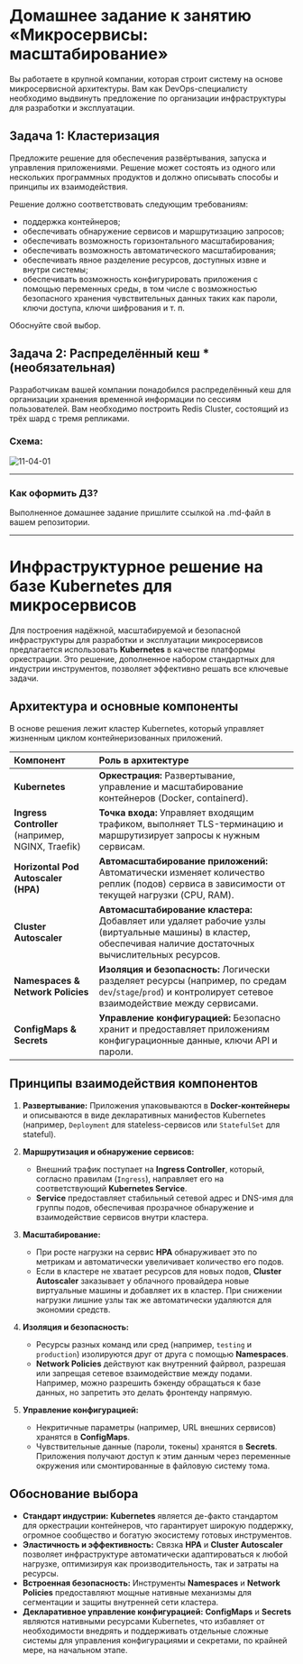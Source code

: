 
# Домашнее задание к занятию «Микросервисы: масштабирование»

Вы работаете в крупной компании, которая строит систему на основе микросервисной архитектуры.
Вам как DevOps-специалисту необходимо выдвинуть предложение по организации инфраструктуры для разработки и эксплуатации.

## Задача 1: Кластеризация

Предложите решение для обеспечения развёртывания, запуска и управления приложениями.
Решение может состоять из одного или нескольких программных продуктов и должно описывать способы и принципы их взаимодействия.

Решение должно соответствовать следующим требованиям:
- поддержка контейнеров;
- обеспечивать обнаружение сервисов и маршрутизацию запросов;
- обеспечивать возможность горизонтального масштабирования;
- обеспечивать возможность автоматического масштабирования;
- обеспечивать явное разделение ресурсов, доступных извне и внутри системы;
- обеспечивать возможность конфигурировать приложения с помощью переменных среды, в том числе с возможностью безопасного хранения чувствительных данных таких как пароли, ключи доступа, ключи шифрования и т. п.

Обоснуйте свой выбор.

## Задача 2: Распределённый кеш * (необязательная)

Разработчикам вашей компании понадобился распределённый кеш для организации хранения временной информации по сессиям пользователей.
Вам необходимо построить Redis Cluster, состоящий из трёх шард с тремя репликами.

### Схема:

![11-04-01](https://user-images.githubusercontent.com/1122523/114282923-9b16f900-9a4f-11eb-80aa-61ed09725760.png)

---

### Как оформить ДЗ?

Выполненное домашнее задание пришлите ссылкой на .md-файл в вашем репозитории.

---

# Инфраструктурное решение на базе Kubernetes для микросервисов

Для построения надёжной, масштабируемой и безопасной инфраструктуры для разработки и эксплуатации микросервисов предлагается использовать **Kubernetes** в качестве платформы оркестрации. Это решение, дополненное набором стандартных для индустрии инструментов, позволяет эффективно решать все ключевые задачи.

## Архитектура и основные компоненты

В основе решения лежит кластер Kubernetes, который управляет жизненным циклом контейнеризованных приложений.

| Компонент | Роль в архитектуре |
| :--- | :--- |
| **Kubernetes** | **Оркестрация:** Развертывание, управление и масштабирование контейнеров (Docker, containerd). |
| **Ingress Controller** (например, NGINX, Traefik) | **Точка входа:** Управляет входящим трафиком, выполняет TLS-терминацию и маршрутизирует запросы к нужным сервисам. |
| **Horizontal Pod Autoscaler (HPA)** | **Автомасштабирование приложений:** Автоматически изменяет количество реплик (подов) сервиса в зависимости от текущей нагрузки (CPU, RAM). |
| **Cluster Autoscaler** | **Автомасштабирование кластера:** Добавляет или удаляет рабочие узлы (виртуальные машины) в кластер, обеспечивая наличие достаточных вычислительных ресурсов. |
| **Namespaces & Network Policies** | **Изоляция и безопасность:** Логически разделяет ресурсы (например, по средам `dev`/`stage`/`prod`) и контролирует сетевое взаимодействие между сервисами. |
| **ConfigMaps & Secrets** | **Управление конфигурацией:** Безопасно хранит и предоставляет приложениям конфигурационные данные, ключи API и пароли. |

## Принципы взаимодействия компонентов

1.  **Развертывание:** Приложения упаковываются в **Docker-контейнеры** и описываются в виде декларативных манифестов Kubernetes (например, `Deployment` для stateless-сервисов или `StatefulSet` для stateful).

2.  **Маршрутизация и обнаружение сервисов:**
    *   Внешний трафик поступает на **Ingress Controller**, который, согласно правилам (`Ingress`), направляет его на соответствующий **Kubernetes Service**.
    *   **Service** предоставляет стабильный сетевой адрес и DNS-имя для группы подов, обеспечивая прозрачное обнаружение и взаимодействие сервисов внутри кластера.

3.  **Масштабирование:**
    *   При росте нагрузки на сервис **HPA** обнаруживает это по метрикам и автоматически увеличивает количество его подов.
    *   Если в кластере не хватает ресурсов для новых подов, **Cluster Autoscaler** заказывает у облачного провайдера новые виртуальные машины и добавляет их в кластер. При снижении нагрузки лишние узлы так же автоматически удаляются для экономии средств.

4.  **Изоляция и безопасность:**
    *   Ресурсы разных команд или сред (например, `testing` и `production`) изолируются друг от друга с помощью **Namespaces**.
    *   **Network Policies** действуют как внутренний файрвол, разрешая или запрещая сетевое взаимодействие между подами. Например, можно разрешить бэкенду обращаться к базе данных, но запретить это делать фронтенду напрямую.

5.  **Управление конфигурацией:**
    *   Некритичные параметры (например, URL внешних сервисов) хранятся в **ConfigMaps**.
    *   Чувствительные данные (пароли, токены) хранятся в **Secrets**. Приложения получают доступ к этим данным через переменные окружения или смонтированные в файловую систему тома.

## Обоснование выбора

*   **Стандарт индустрии:** **Kubernetes** является де-факто стандартом для оркестрации контейнеров, что гарантирует широкую поддержку, огромное сообщество и богатую экосистему готовых инструментов.
*   **Эластичность и эффективность:** Связка **HPA** и **Cluster Autoscaler** позволяет инфраструктуре автоматически адаптироваться к любой нагрузке, оптимизируя как производительность, так и затраты на ресурсы.
*   **Встроенная безопасность:** Инструменты **Namespaces** и **Network Policies** предоставляют мощные нативные механизмы для сегментации и защиты внутренней сети кластера.
*   **Декларативное управление конфигурацией:** **ConfigMaps** и **Secrets** являются нативными ресурсами Kubernetes, что избавляет от необходимости внедрять и поддерживать отдельные сложные системы для управления конфигурациями и секретами, по крайней мере, на начальном этапе.

